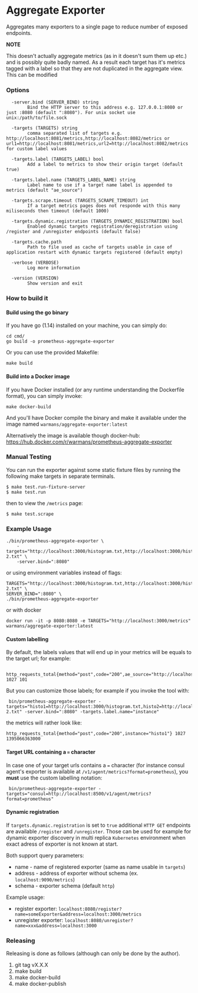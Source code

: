 Aggregate Exporter
============================

Aggregates many exporters to a single page to reduce number of
exposed endpoints.

__NOTE__

This doesn't actually aggregate metrics (as in it doesn't sum them up etc.) 
and is possibly quite badly named. As a result each target
has it's metrics tagged with a label so that they are not duplicated in
the aggregate view. This can be modified 

### Options

```
  -server.bind (SERVER_BIND) string
    	Bind the HTTP server to this address e.g. 127.0.0.1:8080 or just :8080 (default ":8080"). For unix socket use unix:/path/to/file.sock
    	
  -targets (TARGETS) string
    	comma separated list of targets e.g. http://localhost:8081/metrics,http://localhost:8082/metrics or url1=http://localhost:8081/metrics,url2=http://localhost:8082/metrics for custom label values
    	
  -targets.label (TARGETS_LABEL) bool
    	Add a label to metrics to show their origin target (default true)
    	
  -targets.label.name (TARGETS_LABEL_NAME) string
    	Label name to use if a target name label is appended to metrics (default "ae_source")
    	
  -targets.scrape.timeout (TARGETS_SCRAPE_TIMEOUT) int
    	If a target metrics pages does not responde with this many miliseconds then timeout (default 1000)

  -targets.dynamic.registration (TARGETS_DYNAMIC_REGISTRATION) bool
        Enabled dynamic targets registration/deregistration using /register and /unregister endpoints (default false)
                
  -targets.cache.path
        Path to file used as cache of targets usable in case of application restart with dynamic targets registered (default empty)

  -verbose (VERBOSE)
    	Log more information
    	
  -version (VERSION)
    	Show version and exit

```
### How to build it

#### Build using the go binary

If you have go (1.14) installed on your machine, you can simply do:

    cd cmd/
    go build -o prometheus-aggregate-exporter

Or you can use the provided Makefile:

    make build

#### Build into a Docker image

If you have Docker installed (or any runtime understanding the Dockerfile format), you can simply invoke: 

    make docker-build
    
And you'll have Docker compile the binary and make it available under the image named `warmans/aggregate-exporter:latest`

Alternatively the image is available though docker-hub: https://hub.docker.com/r/warmans/prometheus-aggregate-exporter

### Manual Testing

You can run the exporter against some static fixture files by running the following make targets
in separate terminals.

```shell
$ make test.run-fixture-server
$ make test.run
```

then to view the `/metrics` page:

```shell
$ make test.scrape
```

### Example Usage
```
./bin/prometheus-aggregate-exporter \
	-targets="http://localhost:3000/histogram.txt,http://localhost:3000/histogram-2.txt" \
	-server.bind=":8080"
```

or using environment variables instead of flags: 


```
TARGETS="http://localhost:3000/histogram.txt,http://localhost:3000/histogram-2.txt" \
SERVER_BIND=":8080" \
./bin/prometheus-aggregate-exporter 
```

or with docker

```
docker run -it -p 8080:8080 -e TARGETS="http://localhost:3000/metrics" warmans/aggregate-exporter:latest
```


#### Custom labelling

By default, the labels values that will end up in your metrics will be equals to the target url; for example:

     http_requests_total{method="post",code="200",ae_source="http://localhost:3000/histogram.txt"} 1027 101 
     
But you can customize those labels; for example if you invoke the tool with:

     bin/prometheus-aggregate-exporter -targets="histo1=http://localhost:3000/histogram.txt,histo2=http://localhost:3000/histogram-2.txt" -server.bind=":8080" -targets.label.name="instance"

the metrics will rather look like:

    http_requests_total{method="post",code="200",instance="histo1"} 1027 1395066363000
         
#### Target URL containing a `=` character

In case one of your target urls contains a `=` character (for instance consul agent's exporter is available at `/v1/agent/metrics?format=prometheus`), you **must** use the custom labelling notation:

     bin/prometheus-aggregate-exporter -targets="consul=http://localhost:8500/v1/agent/metrics?format=prometheus"

#### Dynamic registration 

If `targets.dynamic.registration` is set to `true` additional `HTTP GET` endpoints are available `/register` and `/unregister`.
Those can be used for example for dynamic exporter discovery in multi replica `Kubernetes` environment when exact adress of exporter is not known at start.

Both support query parameters:
* name - name of registered exporter (same as name usable in `targets`)
* address - address of exporter without schema (ex. `localhost:9090/metrics`)
* schema - exporter schema (default `http`)

Example usage:
* register exporter: `localhost:8080/register?name=someExporter&address=localhost:3000/metrics`
* unregister exporter: `localhost:8080/unregister?name=xxx&address=localhost:3000`



### Releasing

Releasing is done as follows (although can only be done by the author).

1. git tag vX.X.X
2. make build 
3. make docker-build
4. make docker-publish 

